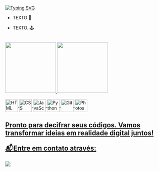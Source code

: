 <a href="https://git.io/typing-svg"><img src="https://readme-typing-svg.demolab.com?font=Fira+Code&pause=1000&random=false&width=435&lines=Ol%C3%A1+Mundo+%F0%9F%96%96%F0%9F%A4%96;Me+chamo+Filipe;Sou+um+futuro+full+stack+dev+%F0%9F%9A%80" alt="Typing SVG" /></a>

-  TEXTO 🚀

-  TEXTO. 🕹️

<br>

<div>
  <a href="https://github.com/pardal-code">
  <img height="160em" src="https://github-readme-stats.vercel.app/api?username=pardal-code&show_icons=true&theme=dark&include_all_commits=true&count_private=true"/>
  <img height="160em" src="https://github-readme-stats.vercel.app/api/top-langs/?username=pardal-code&layout=compact&langs_count=7&theme=dark"/>
</div>

<div style="display: inline_block"><br>
    <img align="center" title="HTML" height="40em" src="https://cdn.jsdelivr.net/gh/devicons/devicon@latest/icons/html5/html5-original.svg"/ >
    <img align="center" title="CSS" height="40em" src="https://cdn.jsdelivr.net/gh/devicons/devicon@latest/icons/css3/css3-original.svg"/>
    <img align="center" title="JavaScript" height="40em" src="https://cdn.jsdelivr.net/gh/devicons/devicon@latest/icons/javascript/javascript-original.svg"/>
    <img align="center" title="Python" height="40em" src="https://cdn.jsdelivr.net/gh/devicons/devicon@latest/icons/python/python-original.svg" />
    <img align="center" title="Git" height="40em" src="https://cdn.jsdelivr.net/gh/devicons/devicon@latest/icons/git/git-original.svg"/>
    <img align="center" title="Photoshop" height="40em" src="https://skillicons.dev/icons?i=ps"/>
</div>

<div>
  <h2>Pronto para decifrar seus códigos. Vamos transformar ideias em realidade digital juntos!
  
 📬Entre em contato através:</h2>
  <a href="#" target="_blank"><img src="https://img.shields.io/badge/-LinkedIn-%230077B5?style=for-the-badge&logo=linkedin&logoColor=white" target="_blank"></a>
</div>
